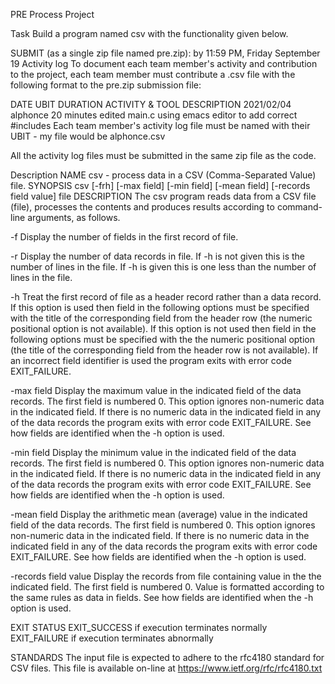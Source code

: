 PRE Process Project

Task
Build a program named csv with the functionality given below.

SUBMIT (as a single zip file named pre.zip): by 11:59 PM, Friday September 19
Activity log
To document each team member's activity and contribution to the project, each team member must contribute a .csv file with the following format to the pre.zip submission file:

DATE        UBIT      DURATION    ACTIVITY & TOOL DESCRIPTION
2021/02/04  alphonce  20 minutes  edited main.c using emacs editor to add correct #includes
Each team member's activity log file must be named with their UBIT - my file would be alphonce.csv

All the activity log files must be submitted in the same zip file as the code.

Description
NAME
csv - process data in a CSV (Comma-Separated Value) file.
SYNOPSIS
csv [-frh] [-max field] [-min field] [-mean field] [-records field value] file
DESCRIPTION
The csv program reads data from a CSV file (file), processes the contents and produces results according to command-line arguments, as follows.

-f Display the number of fields in the first record of file.

-r Display the number of data records in file. If -h is not given this is the number of lines in the file. If -h is given this is one less than the number of lines in the file.

-h Treat the first record of file as a header record rather than a data record. If this option is used then field in the following options must be specified with the title of the corresponding field from the header row (the numeric positional option is not available). If this option is not used then field in the following options must be specified with the the numeric positional option (the title of the corresponding field from the header row is not available). If an incorrect field identifier is used the program exits with error code EXIT_FAILURE.

-max field Display the maximum value in the indicated field of the data records. The first field is numbered 0. This option ignores non-numeric data in the indicated field. If there is no numeric data in the indicated field in any of the data records the program exits with error code EXIT_FAILURE. See how fields are identified when the -h option is used.

-min field Display the minimum value in the indicated field of the data records. The first field is numbered 0. This option ignores non-numeric data in the indicated field. If there is no numeric data in the indicated field in any of the data records the program exits with error code EXIT_FAILURE. See how fields are identified when the -h option is used.

-mean field Display the arithmetic mean (average) value in the indicated field of the data records. The first field is numbered 0. This option ignores non-numeric data in the indicated field. If there is no numeric data in the indicated field in any of the data records the program exits with error code EXIT_FAILURE. See how fields are identified when the -h option is used.

-records field value Display the records from file containing value in the the indicated field. The first field is numbered 0. Value is formatted according to the same rules as data in fields. See how fields are identified when the -h option is used.

EXIT STATUS
EXIT_SUCCESS if execution terminates normally
EXIT_FAILURE if execution terminates abnormally

STANDARDS
The input file is expected to adhere to the rfc4180 standard for CSV files. This file is available on-line at https://www.ietf.org/rfc/rfc4180.txt
